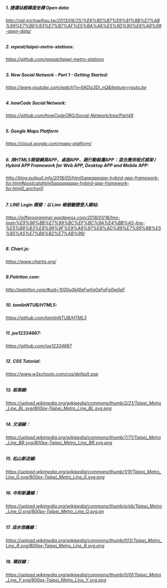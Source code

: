 ##### 1. 捷運站經緯度坐標 Open data:
###### http://old.michaelhsu.tw/2013/06/25/%E6%8D%B7%E9%81%8B%E7%AB%99%E7%B6%93%E7%B7%AF%E5%BA%A6%E5%9D%90%E6%A8%99-open-data/
##### 2. repeat/taipei-metro-stations:
###### https://github.com/repeat/taipei-metro-stations
##### 3. New Social Network - Part 1 - Getting Started:
###### https://www.youtube.com/watch?v=6ADiz3Dj_nQ&feature=youtu.be
##### 4. howCode Social Network:
###### https://github.com/howCodeORG/Social-Network/tree/Part49
##### 5. Google Maps Platform
###### https://cloud.google.com/maps-platform/
##### 6. 用HTML5開發網頁APP、桌面APP、跟行動裝置APP：混合應用程式框架 / Hybird APP Framework for Web APP, Desktop APP and Mobile APP:
###### http://blog.pulipuli.info/2018/05/html5appappapp-hybird-app-framework-for.html#postcatahtml5appappapp-hybird-app-framework-for.html0_anchor0
##### 7. LINE Login 開發：以 Line 帳號驗證登入網站:
###### https://jeffprogrammer.wordpress.com/2018/01/18/line-login%E9%96%8B%E7%99%BC%EF%BC%9A%E4%BB%A5-line-%E5%B8%B3%E8%99%9F%E9%A9%97%E8%AD%89%E7%99%BB%E5%85%A5%E7%B6%B2%E7%AB%99/
##### 8. Chart.js:
###### https://www.chartjs.org/
##### 9.Paletton.com:
###### http://paletton.com/#uid=1000u0kllllaFw0g0qFqFg0w0aF
##### 10. tomlinNTUB/HTML5:
###### https://github.com/tomlinNTUB/HTML5
##### 11. joe12334667:
###### https://github.com/joe12334667
##### 12. CSS Tutorial:
###### https://www.w3schools.com/css/default.asp
##### 13. 板南線:
###### https://upload.wikimedia.org/wikipedia/commons/thumb/2/21/Taipei_Metro_Line_BL.svg/800px-Taipei_Metro_Line_BL.svg.png
##### 14. 文湖線：
###### https://upload.wikimedia.org/wikipedia/commons/thumb/7/71/Taipei_Metro_Line_BR.svg/800px-Taipei_Metro_Line_BR.svg.png
##### 15. 松山新店線:
###### https://upload.wikimedia.org/wikipedia/commons/thumb/1/1f/Taipei_Metro_Line_G.svg/800px-Taipei_Metro_Line_G.svg.png
##### 16. 中和新蘆線：
###### https://upload.wikimedia.org/wikipedia/commons/thumb/e/eb/Taipei_Metro_Line_O.svg/800px-Taipei_Metro_Line_O.svg.pn
##### 17. 淡水信義線：
###### https://upload.wikimedia.org/wikipedia/commons/thumb/f/f3/Taipei_Metro_Line_R.svg/800px-Taipei_Metro_Line_R.svg.png
##### 18. 環狀線：
###### https://upload.wikimedia.org/wikipedia/commons/thumb/0/0f/Taipei_Metro_Line_Y.svg/800px-Taipei_Metro_Line_Y.svg.png
